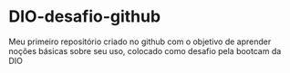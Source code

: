 # DIO-desafio-github
Meu primeiro repositório criado no github com o objetivo de aprender noções básicas sobre seu uso, colocado como desafio pela bootcam da DIO

